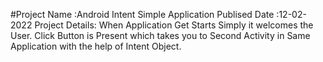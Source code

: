 #Project Name :Android Intent Simple Application
Publised Date :12-02-2022
Project Details:
When Application Get Starts Simply it welcomes the User.
Click Button is Present which takes you to Second Activity in Same Application with the help of  Intent Object.

